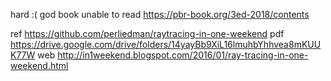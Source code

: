 hard :( god book unable to read https://pbr-book.org/3ed-2018/contents

ref https://github.com/perliedman/raytracing-in-one-weekend
pdf https://drive.google.com/drive/folders/14yayBb9XiL16lmuhbYhhvea8mKUUK77W
web http://in1weekend.blogspot.com/2016/01/ray-tracing-in-one-weekend.html
